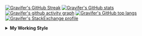 <!--
**Gravifer/Gravifer** is a ✨ _special_ ✨ repository because its `README.md` (this file) appears on your GitHub profile.

Here are some ideas to get you started:

- 🔭 I’m currently working on ...
- 🌱 I’m currently learning ...
- 👯 I’m looking to collaborate on ...
- 🤔 I’m looking for help with ...
- 💬 Ask me about ...
- 📫 How to reach me: ...
- 😄 Pronouns: ...
- ⚡ Fun fact: ...
-->

<!-- ![Metrics](https://github.com/my-github-user/my-github-user/blob/main/github-metrics.svg) -->
[![Gravifer's GitHub Streak](https://github-readme-streak-stats.herokuapp.com/?user=Gravifer&theme=default&background=ffffff0a&border=00000000&stroke=80808080&currStreakNum=808080&sideNums=808080&sideLabels=808080&dates=808080)](https://github.com/DenverCoder1/github-readme-streak-stats)<!-- [![Contribution Stats](https://github-contribution-stats.vercel.app/api/?username=Gravifer)](https://github.com/LordDashMe/github-contribution-stats/)  -->
[![Gravifer's GitHub stats](https://github-readme-stats.vercel.app/api?username=Gravifer&theme=default&bg_color=ffffff0a&text_color=808080&hide_border=true&show_icons=true&count_private=true)](https://github.com/anuraghazra/github-readme-stats)
[![Gravifer's github activity graph](https://activity-graph.herokuapp.com/graph?username=Gravifer&bg_color=ffffff0a&color=3080ed&line=5094f0&point=4d72f2&hide_border=true)](https://github.com/ashutosh00710/github-readme-activity-graph)
[![Gravifer's GitHub top langs](https://github-readme-stats.vercel.app/api/top-langs/?username=Gravifer&theme=default&bg_color=ffffff0a&text_color=808080&hide_border=true&show_icons=true&count_private=true&layout=compact)](https://github.com/anuraghazra/github-readme-stats)
[![Gravifer's StackExchange profile](https://stackexchange.com/users/flair/18316138.png?theme=clean)](https://mathematica.stackexchange.com/users/72025)
<!-- [![Visitors](https://visitor-badge.glitch.me/badge?page_id=Gravifer.Gravifer)](https://github.com/Gravifer/) -->

<details>
  <summary>
    <strong>My Working Style</strong><!--<a href="https://wakatime.com/badge/github/Gravifer/Gravifer"><img src="https://wakatime.com/badge/github/Gravifer/Gravifer.svg" alt="time tracker"></a>-->
  </summary>

[![time tracker](https://wakatime.com/badge/github/Gravifer/Gravifer.svg)](https://wakatime.com/badge/github/Gravifer/Gravifer)
<!--START_SECTION:waka-->
![Profile Views](http://img.shields.io/badge/Profile%20Views-52-blue)

![Lines of code](https://img.shields.io/badge/From%20Hello%20World%20I%27ve%20Written-629424%20lines%20of%20code-blue)

**I'm an Early 🐤** 

```text
🌞 Morning    32 commits     █████░░░░░░░░░░░░░░░░░░░░   22.7% 
🌆 Daytime    63 commits     ███████████░░░░░░░░░░░░░░   44.68% 
🌃 Evening    35 commits     ██████░░░░░░░░░░░░░░░░░░░   24.82% 
🌙 Night      11 commits     ██░░░░░░░░░░░░░░░░░░░░░░░   7.8%

```


📊 **This Week I Spent My Time On** 

```text
💬 Programming Languages: 
Browsing                 19 hrs 5 mins       ███████████████░░░░░░░░░░   62.76% 
Other                    8 hrs 32 mins       ███████░░░░░░░░░░░░░░░░░░   28.06% 
Wolfram                  2 hrs 13 mins       █░░░░░░░░░░░░░░░░░░░░░░░░   7.33% 
Markdown                 22 mins             ░░░░░░░░░░░░░░░░░░░░░░░░░   1.25% 
Python                   6 mins              ░░░░░░░░░░░░░░░░░░░░░░░░░   0.37%

🔥 Editors: 
Browser                  24 hrs 54 mins      ████████████████████░░░░░   81.88% 
VS Code                  2 hrs 48 mins       ██░░░░░░░░░░░░░░░░░░░░░░░   9.23% 
Word                     2 hrs 38 mins       ██░░░░░░░░░░░░░░░░░░░░░░░   8.69% 
Excel                    3 mins              ░░░░░░░░░░░░░░░░░░░░░░░░░   0.2%

🐱‍💻 Projects: 
queue-sdp                17 hrs 4 mins       ██████████████░░░░░░░░░░░   56.12% 
wakatime-config          8 hrs 23 mins       ███████░░░░░░░░░░░░░░░░░░   27.58% 
Unknown Project          3 hrs 2 mins        ██░░░░░░░░░░░░░░░░░░░░░░░   9.99% 
emails                   1 hr 24 mins        █░░░░░░░░░░░░░░░░░░░░░░░░   4.63% 
gitrepos                 30 mins             ░░░░░░░░░░░░░░░░░░░░░░░░░   1.67%

💻 Operating System: 
Windows                  30 hrs 23 mins      █████████████████████████   99.95% 
Linux                    0 secs              ░░░░░░░░░░░░░░░░░░░░░░░░░   0.05%

```

**I Mostly Code in Mathematica** 

```text
Mathematica              6 repos             ████████████░░░░░░░░░░░░░   50.0% 
TeX                      2 repos             ████░░░░░░░░░░░░░░░░░░░░░   16.67% 
MATLAB                   2 repos             ████░░░░░░░░░░░░░░░░░░░░░   16.67% 
Assembly                 1 repo              ██░░░░░░░░░░░░░░░░░░░░░░░   8.33% 
Python                   1 repo              ██░░░░░░░░░░░░░░░░░░░░░░░   8.33%

```



<!--END_SECTION:waka-->
</details>
